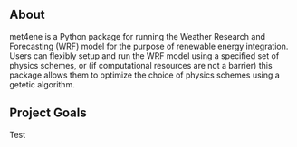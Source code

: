 ## About ##

met4ene is a Python package for running the Weather Research and Forecasting (WRF) model for the purpose of renewable energy integration.
Users can flexibly setup and run the WRF model using a specified set of physics schemes, or (if computational resources are not a barrier) this package allows them to optimize the choice of physics schemes using a getetic algorithm.

## Project Goals ##

Test
